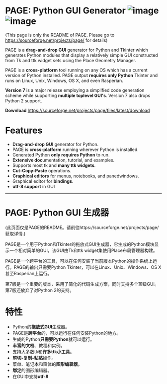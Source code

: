 # PAGE: Python GUI Generator ![image](https://user-images.githubusercontent.com/5051591/170823691-3b8c963a-c5e8-4ce3-be71-5d2f2c86fc97.png)  ![image](https://user-images.githubusercontent.com/5051591/170824545-0f56718c-3e2b-492d-ac17-a5bce3d1e811.png) 

(This page is only the README of PAGE. Please go to https://sourceforge.net/projects/page/ for details)

  PAGE is a **drag-and-drop GUI** generator for Python and Tkinter which generates Python modules that display a relatively simple GUI constructed from Tk and ttk widget sets using the Place Geometry Manager.
  
  PAGE is a **cross-platform** tool running on any OS which has a current version of Python installed. PAGE output **requires only Python** Tkinter and runs on Linux, Unix, Windows, OS X, and even Rasperian.
  
  **Version 7** is a major release employing a simplified code generation scheme while supporting **multiple toplevel GUI's**. Version 7 also drops Python 2 support.

**Download** https://sourceforge.net/projects/page/files/latest/download

# Features

- **Drag-and-drop GUI** generator for Python.
- PAGE is **cross-platform** running wherever Python is installed.
- Generated Python **only requires Python** to run.
- **Extensive doc**umentation, tutorial, and examples.
- Supports most tk and **many ttk widgets**.
- **Cut-Copy-Paste** operations.
- **Graphical editors** for menus, notebooks, and panedwindows.
- Graphical editor for **bindings**.
- **utf-8 support** in GUI


------------

# PAGE: Python GUI 生成器

(此页面仅是PAGE的README。请前往https://sourceforge.net/projects/page/ 获取详情.)

PAGE是一个用于Python和Tkinter的拖放式GUI生成器，它生成的Python模块显示一个相对简单的GUI，该GUI由Tk和ttk widget集使用Place布局管理器构建。

PAGE是一个跨平台的工具，可以在任何安装了当前版本Python的操作系统上运行。PAGE的输出只需要Python Tkinter，可以在Linux、Unix、Windows、OS X甚至Rasperian上运行。

第7版是一个重要的版本，采用了简化的代码生成方案，同时支持多个顶级GUI。第7版还放弃了对Python 2的支持。

# 特性

- Python的**拖放式GUI**生成器。
- PAGE是**跨平台**的，可以运行在任何安装Python的地方。
- 生成的Python**只需要Python**就可以运行。
- **丰富的文档**、教程和实例。
- 支持大多数tk和**许多ttk小工具**。
- **剪切-复制-粘贴**操作。
- 菜单、笔记本和窗体的**图形编辑器**。
- **绑定**的图形编辑器。
- 在GUI中支持**utf-8**

